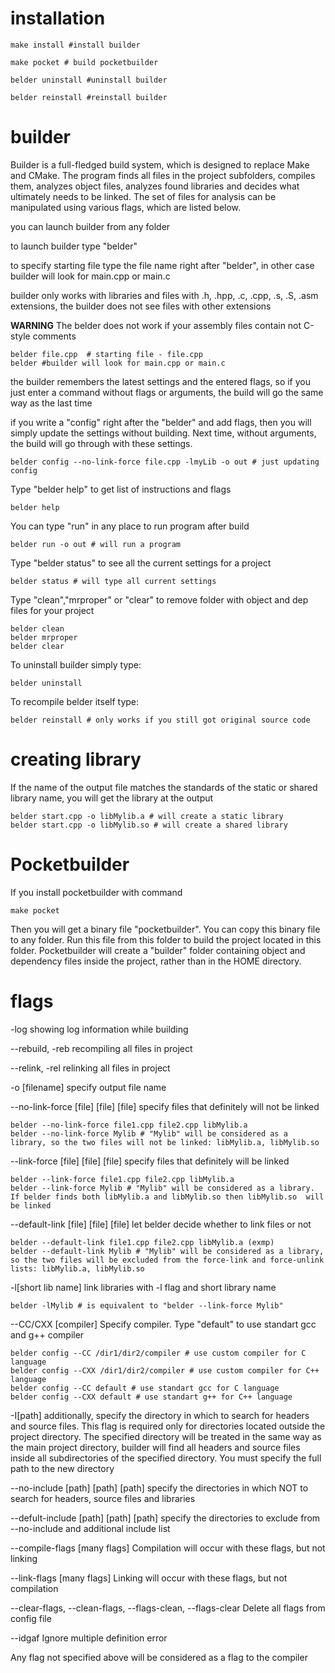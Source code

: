 # installation
```
make install #install builder
```

```
make pocket # build pocketbuilder
```

```
belder uninstall #uninstall builder
```

```
belder reinstall #reinstall builder
```
# builder

Builder is a full-fledged build system, which is designed to replace Make and CMake. The program finds all files in the project subfolders, compiles them, analyzes object files, analyzes found libraries and decides what ultimately needs to be linked. The set of files for analysis can be manipulated using various flags, which are listed below.

you can launch builder from any folder

to launch builder type "belder"

to specify starting file type the file name right after "belder", in other case builder will look for main.cpp or main.c

builder only works with libraries and files with .h, .hpp, .c, .cpp, .s, .S, .asm extensions, the builder does not see files with other extensions

**WARNING**
The belder does not work if your assembly files contain not C-style comments


```
belder file.cpp  # starting file - file.cpp
belder #builder will look for main.cpp or main.c
```
the builder remembers the latest settings and the entered flags, so if you just enter a command without flags or arguments, the build will go the same way as the last time

if you write a "config" right after the "belder" and add flags, then you will simply update the settings without building. Next time, without arguments, the build will go through with these settings.
``` 
belder config --no-link-force file.cpp -lmyLib -o out # just updating config
```
Type "belder help" to get list of instructions and flags
```
belder help
```
You can type "run" in any place to run program after build
```
belder run -o out # will run a program
```
Type "belder status" to see all the current settings for a project
```
belder status # will type all current settings
```
Type "clean","mrproper" or "clear" to remove folder with object and dep files for your project
```
belder clean
belder mrproper
belder clear
```

To uninstall builder simply type:
```
belder uninstall
```
To recompile belder itself type:
```
belder reinstall # only works if you still got original source code
```

# creating library
If the name of the output file matches the standards of the static or shared library name, you will get the library at the output

```
belder start.cpp -o libMylib.a # will create a static library
belder start.cpp -o libMylib.so # will create a shared library
```

# Pocketbuilder

If you install pocketbuilder with command

```
make pocket
```

Then you will get a binary file "pocketbuilder". You can copy this binary file to any folder. Run this file from this folder to build the project located in this folder. Pocketbuilder will create a "builder" folder containing object and dependency files inside the project, rather than in the HOME directory.



# flags
-log showing log information while building

--rebuild, -reb recompiling all files in project

--relink, -rel relinking all files in project

-o [filename] specify output file name

--no-link-force [file] [file] [file] specify files that definitely will not be linked
```
belder --no-link-force file1.cpp file2.cpp libMylib.a
belder --no-link-force Mylib # "Mylib" will be considered as a library, so the two files will not be linked: libMylib.a, libMylib.so
```

--link-force [file] [file] [file] specify files that definitely will be linked
```
belder --link-force file1.cpp file2.cpp libMylib.a
belder --link-force Mylib # "Mylib" will be considered as a library. If belder finds both libMylib.a and libMylib.so then libMylib.so  will be linked
```

--default-link [file] [file] [file] let belder decide whether to link files or not
```
belder --default-link file1.cpp file2.cpp libMylib.a (exmp)
belder --default-link Mylib # "Mylib" will be considered as a library, so the two files will be excluded from the force-link and force-unlink lists: libMylib.a, libMylib.so
```

-l[short lib name] link libraries with -l flag and short library name
```
belder -lMylib # is equivalent to "belder --link-force Mylib"
```

--CC/CXX [compiler] Specify compiler. Type "default" to use standart gcc and g++ compiler

```
belder config --CC /dir1/dir2/compiler # use custom compiler for C language
belder config --CXX /dir1/dir2/compiler # use custom compiler for C++ language
belder config --CC default # use standart gcc for C language
belder config --CXX default # use standart g++ for C++ language
```

-I[path] additionally, specify the directory in which to search for headers and source files. This flag is required only for directories located outside the project directory. The specified directory will be treated in the same way as the main project directory, builder will find all headers and source files inside all subdirectories of the specified directory. You must specify the full path to the new directory

--no-include [path] [path] [path] specify the directories in which NOT to search for headers, source files and libraries

--defult-include [path] [path] [path] specify the directories to exclude from --no-include and additional include list

--compile-flags [many flags] Compilation will occur with these flags, but not linking

--link-flags [many flags]  Linking will occur with these flags, but not compilation

--clear-flags, --clean-flags, --flags-clean, --flags-clear Delete all flags from config file

--idgaf Ignore multiple definition error

Any flag not specified above will be considered as a flag to the compiler